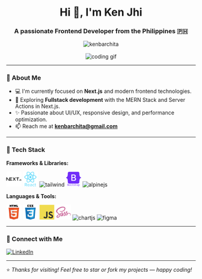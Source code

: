 <h1 align="center">Hi 👋, I'm Ken Jhi</h1>
<h3 align="center">A passionate Frontend Developer from the Philippines 🇵🇭</h3>

<p align="center">
  <img src="https://komarev.com/ghpvc/?username=kenbarchita&label=Profile%20views&color=0e75b6&style=flat" alt="kenbarchita" />
</p>

<p align="center">
  <img align="center" src="https://camo.githubusercontent.com/5ddf73ad3a205111cf8c686f687fc216c2946a75005718c8da5b837ad9de78c9/68747470733a2f2f7468756d62732e6766796361742e636f6d2f4576696c4e657874446576696c666973682d736d616c6c2e676966" alt="coding gif" width="400"/>
</p>

---

### 🚀 About Me

- 💻 I'm currently focused on **Next.js** and modern frontend technologies.
- 🌱 Exploring **Fullstack development** with the MERN Stack and Server Actions in Next.js.
- ✨ Passionate about UI/UX, responsive design, and performance optimization.
- 📫 Reach me at **kenbarchita@gmail.com**

---

### 🧰 Tech Stack

**Frameworks & Libraries:**
<p>
  <img src="https://raw.githubusercontent.com/devicons/devicon/master/icons/nextjs/nextjs-original-wordmark.svg" alt="nextjs" width="40" height="40"/>
  <img src="https://raw.githubusercontent.com/devicons/devicon/master/icons/react/react-original-wordmark.svg" alt="react" width="40" height="40"/>
  <img src="https://www.vectorlogo.zone/logos/tailwindcss/tailwindcss-icon.svg" alt="tailwind" width="40" height="40"/>
  <img src="https://raw.githubusercontent.com/devicons/devicon/master/icons/bootstrap/bootstrap-plain-wordmark.svg" alt="bootstrap" width="40" height="40"/>
  <img src="https://avatars.githubusercontent.com/u/59030169?s=280&v=4" alt="alpinejs" width="40" height="40"/>
</p>

**Languages & Tools:**
<p>
  <img src="https://raw.githubusercontent.com/devicons/devicon/master/icons/html5/html5-original-wordmark.svg" alt="html5" width="40" height="40"/>
  <img src="https://raw.githubusercontent.com/devicons/devicon/master/icons/css3/css3-original-wordmark.svg" alt="css3" width="40" height="40"/>
  <img src="https://raw.githubusercontent.com/devicons/devicon/master/icons/javascript/javascript-original.svg" alt="javascript" width="40" height="40"/>
  <img src="https://raw.githubusercontent.com/devicons/devicon/master/icons/sass/sass-original.svg" alt="sass" width="40" height="40"/>
  <img src="https://www.chartjs.org/media/logo-title.svg" alt="chartjs" width="40" height="40"/>
  <img src="https://www.vectorlogo.zone/logos/figma/figma-icon.svg" alt="figma" width="40" height="40"/>
</p>

---

### 🔗 Connect with Me

[![LinkedIn](https://img.shields.io/badge/LinkedIn-Ken%20Jhi-blue?style=for-the-badge&logo=linkedin)](https://www.linkedin.com/in/ken-jhi-barchita-55376718b)

---

⭐ *Thanks for visiting! Feel free to star or fork my projects — happy coding!*
